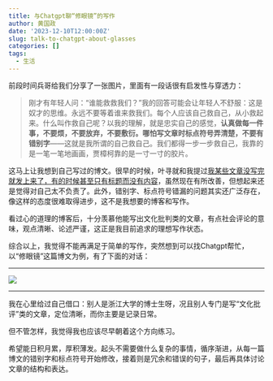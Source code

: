 ```yaml
---
title: 与Chatgpt聊“修眼镜”的写作
author: 黄国政
date: '2023-12-10T12:00:00Z'
slug: talk-to-chatgpt-about-glasses
categories: []
tags:
  - 生活
---
```


<!--more-->

前段时间兵哥给我们分享了一张图片，里面有一段话很有启发性与穿透力：

> 刚才有年轻人问：“谁能救救我们？”我的回答可能会让年轻人不舒服：这是奴才的思维。永远不要等着谁来救我们。每个人应该自己救自己，从小救起来。什么叫作救自己呢？以我的理解，就是忠实自己的感觉，**认真做每一件事，不要烦，不要放弃，不要敷衍。哪怕写文章时标点符号弄清楚，不要有错别字**——这就是我所谓的自己救自己。我们都得一步一步救自己，我靠的是一笔一笔地画画，贾樟柯靠的是一寸一寸的胶片。

这马上让我想到自己写过的博文。很早的时候，叶寻就和我提过[我某些文章没写完就发上来了，有的时候甚至只有标题而没有内容](https://github.com/residualsun1/Residualsun/discussions/17)，虽然现在有所改善，但想起来还是觉得对自己太不负责了。此外，错别字、标点符号错漏的问题其实还广泛存在，像这样的态度很难取得进步，这不是我想要的博客和写作。

看过心的道理的博客后，十分羡慕他能写出文化批判类的文章，有点社会评论的意味，观点清晰、论述严谨，这正是我目前追求的理想写作状态。

综合以上，我觉得不能再满足于简单的写作，突然想到可以找Chatgpt帮忙，以“修眼镜”这篇博文为例，有了下面的对话：

---

![](/images/posts/2023/12/12-10-talk-to-chatgpt.png)

---

我在心里给过自己借口：别人是浙江大学的博士生呀，况且别人专门是写“文化批评”类的文章，定位清晰，而你主要是记录日常。

但不管怎样，我觉得我也应该尽早朝着这个方向练习。

希望能日积月累，厚积薄发。起头不需要做什么复杂的事情，循序渐进，从每一篇博文的错别字和标点符号开始修改，接着则是冗余和错误的句子，最后再具体讨论文章的结构和表达。